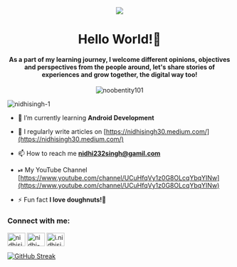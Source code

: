 <p align="center">
<img src="https://user-images.githubusercontent.com/61702147/121554102-7b8c5480-ca2f-11eb-8889-9b7156f8e8b4.gif" />
</p>

<h1 align="center">Hello World!👋</h1>
<h4 align="center">As a part of my learning journey, I welcome different opinions, objectives and perspectives from the people around, let's share stories of experiences and grow together, the digital way too!</h4>

<p align="center"><img align="center" src="https://github-readme-stats.vercel.app/api/top-langs?username=nidhisingh-1&show_icons=true&locale=en&layout=compact&theme=dracula" alt="noobentity101" /></p>

<p align="left"> <img src="https://komarev.com/ghpvc/?username=nidhisingh-1&label=Profile%20views&color=0e75b6&style=flat" alt="nidhisingh-1" /> </p>

- 🌱 I’m currently learning **Android Development**

- 📝 I regularly write articles on [https://nidhisingh30.medium.com/](https://nidhisingh30.medium.com/)

- 📫 How to reach me **nidhi232singh@gamil.com**

- ⏯ My YouTube Channel [https://www.youtube.com/channel/UCuHfqVy1z0G8OLcqYbqYINw](https://www.youtube.com/channel/UCuHfqVy1z0G8OLcqYbqYINw)

- ⚡ Fun fact **I love doughnuts!🍩**

<h3 align="left">Connect with me:</h3>
<p align="left">
<a href="https://twitter.com/nidhisingh_30" target="blank"><img align="center" src="https://cdn.jsdelivr.net/npm/simple-icons@3.0.1/icons/twitter.svg" alt="nidhisingh_30" height="30" width="40" /></a>
<a href="https://linkedin.com/in/nidhi-singh-55897a193" target="blank"><img align="center" src="https://cdn.jsdelivr.net/npm/simple-icons@3.0.1/icons/linkedin.svg" alt="nidhi-singh-55897a193" height="30" width="40" /></a>
<a href="https://instagram.com/i.nidhisingh" target="blank"><img align="center" src="https://cdn.jsdelivr.net/npm/simple-icons@3.0.1/icons/instagram.svg" alt="i.nidhisingh" height="30" width="40" /></a>
</p>

[![GitHub Streak](https://github-readme-streak-stats.herokuapp.com/?user=nidhisingh-1&theme=tokyonight)](https://git.io/streak-stats)

